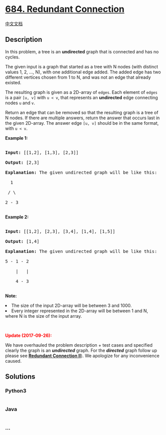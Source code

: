 # [684. Redundant Connection](https://leetcode.com/problems/redundant-connection)

[中文文档](/solution/0600-0699/0684.Redundant%20Connection/README.md)

## Description

<p>

In this problem, a tree is an <b>undirected</b> graph that is connected and has no cycles.

</p><p>

The given input is a graph that started as a tree with N nodes (with distinct values 1, 2, ..., N), with one additional edge added. The added edge has two different vertices chosen from 1 to N, and was not an edge that already existed.

</p><p>

The resulting graph is given as a 2D-array of <code>edges</code>. Each element of <code>edges</code> is a pair <code>[u, v]</code> with <code>u < v</code>, that represents an <b>undirected</b> edge connecting nodes <code>u</code> and <code>v</code>.

</p><p>

Return an edge that can be removed so that the resulting graph is a tree of N nodes. If there are multiple answers, return the answer that occurs last in the given 2D-array. The answer edge <code>[u, v]</code> should be in the same format, with <code>u < v</code>.

</p><p><b>Example 1:</b><br />

<pre>

<b>Input:</b> [[1,2], [1,3], [2,3]]

<b>Output:</b> [2,3]

<b>Explanation:</b> The given undirected graph will be like this:

  1

 / \

2 - 3

</pre>

</p>

<p><b>Example 2:</b><br />

<pre>

<b>Input:</b> [[1,2], [2,3], [3,4], [1,4], [1,5]]

<b>Output:</b> [1,4]

<b>Explanation:</b> The given undirected graph will be like this:

5 - 1 - 2

    |   |

    4 - 3

</pre>

</p>

<p><b>Note:</b><br />

<li>The size of the input 2D-array will be between 3 and 1000.</li>

<li>Every integer represented in the 2D-array will be between 1 and N, where N is the size of the input array.</li>

</p>

<br />

<p>

<b><font color="red">Update (2017-09-26):</font></b><br>

We have overhauled the problem description + test cases and specified clearly the graph is an <b><i>undirected</i></b> graph. For the <b><i>directed</i></b> graph follow up please see <b><a href="https://leetcode.com/problems/redundant-connection-ii/description/">Redundant Connection II</a></b>). We apologize for any inconvenience caused.

</p>

## Solutions

<!-- tabs:start -->

### **Python3**

```python

```

### **Java**

```java

```

### **...**

```

```

<!-- tabs:end -->
